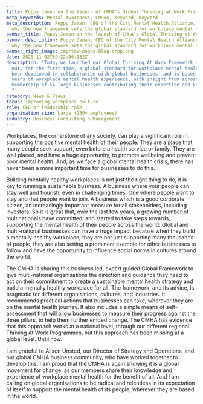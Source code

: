 ```yaml
---
title: Poppy Jaman on the launch of CMHA's Global Thriving at Work Framework
meta_keywords: Mental Awareness, CMHAA, Keyword, Keyword.
meta_description: Poppy Jaman, CEO of the City Mental Health Alliance, shares
  why the new framework sets the global standard for workplace mental health.
banner_title: Poppy Jaman on the launch of CMHA's Global Thriving at Work Framework
banner_description: Poppy Jaman, CEO of the City Mental Health Alliance, shares
  why the new framework sets the global standard for workplace mental health.
banner_right_image: img/taw-poppy-blog-crop.png
date: 2020-11-02T02:22:56.132Z
description: "Today we launched our Global Thriving At Work Framework which sets
  out, for the first time, a global standard for workplace mental health. It has
  been developed in collaboration with global businesses, and is based on 10
  years of workplace mental health experience, with insight from across the CMHA
  membership of 54 large businesses contributing their expertise and knowledge.
  "
category: News & Views
focus: Improving workplace culture
role: CEO or leadership role
organisation_size: Large (250+ employees)
industry: Business Consulting & Management
---
```

Workplaces, the cornerstone of any society, can play a significant role in supporting the positive mental health of their people. They are a place that many people seek support, even before a health service or family. They are well placed, and have a huge opportunity, to promote wellbeing and prevent poor mental health. And, as we face a global mental health crisis, there has never been a more important time for businesses to do this.

Building mentally healthy workplaces is not just the right thing to do, it is key to running a sustainable business. A business where your people can stay well and flourish, even in challenging times. One where people want to stay and that people want to join. A business which is a good corporate citizen, an increasingly important measure for all stakeholders, including investors. So it is great that, over the last few years, a growing number of multinationals have committed, and started to take steps towards, supporting the mental health of their people across the world. Global and multi-national businesses can have a huge impact because when they build a mentally healthy workplace, they are not just supporting many thousands of people, they are also setting a prominent example for other businesses to follow and have the opportunity to influence social norms in cultures around the world. 

The CMHA is sharing this business led, expert guided Global Framework to give multi-national organisations the direction and guidance they need to act on their commitment to create a sustainable mental health strategy and build a mentally healthy workplace for all. The framework, and its advice, is pragmatic for different organisations, cultures, and industries. It recommends practical actions that businesses can take, wherever they are on the mental health journey. It also includes a simple means of self-assessment that will allow businesses to measure their progress against the three pillars, to help them further embed change. The CMHA has evidence that this approach works at a national level, through our different regional Thriving At Work Programmes, but this approach has been missing at a global level. Until now.

I am grateful to Alison Unsted, our Director of Strategy and Operations, and our global CMHA business community, who have worked together to develop this. I am proud that the CMHA is again showing it is a global movement for change, as our members share their knowledge and experience of workplace mental health for the benefit of all. And I am calling on global organisations to be radical and relentless in its expectation of itself to support the mental health of its people, wherever they are based in the world.